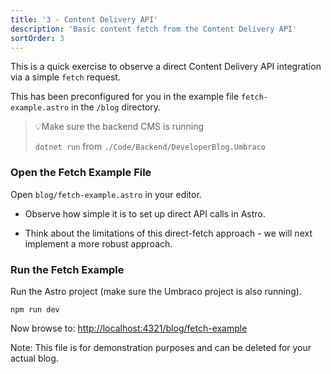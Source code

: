 ```yaml
---
title: '3 - Content Delivery API'
description: 'Basic content fetch from the Content Delivery API'
sortOrder: 3
---
```


This is a quick exercise to observe a direct Content Delivery API integration via a simple `fetch` request.

This has been preconfigured for you in the example file `fetch-example.astro` in the `/blog` directory.

> 💡Make sure the backend CMS is running
>
> `dotnet run` from `./Code/Backend/DeveloperBlog.Umbraco`

### Open the Fetch Example File

Open `blog/fetch-example.astro` in your editor.

- Observe how simple it is to set up direct API calls in Astro.

- Think about the limitations of this direct-fetch approach - we will next implement a more robust approach.

### Run the Fetch Example

Run the Astro project (make sure the Umbraco project is also running).

```
npm run dev
```

Now browse to: [http://localhost:4321/blog/fetch-example](http://localhost:4321/blog/fetch-example)

Note: This file is for demonstration purposes and can be deleted for your actual blog.
